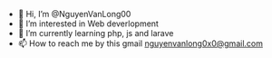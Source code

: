 - 👋 Hi, I’m @NguyenVanLong00
- 👀 I’m interested in Web deverlopment
- 🌱 I’m currently learning php, js and larave
- 📫 How to reach me by this gmail nguyenvanlong0x0@gmail.com

<!---
NguyenVanLong00/NguyenVanLong00 is a ✨ special ✨ repository because its `README.md` (this file) appears on your GitHub profile.
You can click the Preview link to take a look at your changes.
--->
